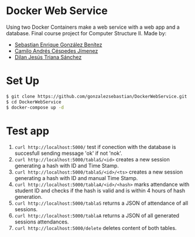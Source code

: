 # Docker Web Service
Using two Docker Containers make a web service with a web app and a database. 
Final course project for Computer Structure II.
Made by:
- [Sebastian Enrique González Benítez](https://github.com/gonzalezsebastian)
- [Camilo Andrés Céspedes Jímenez](https://github.com/Camilo-116)
- [Dilan Jesús Triana Sánchez](https://github.com/Tdilan395)

# Set Up
```sh
$ git clone https://github.com/gonzalezsebastian/DockerWebService.git
$ cd DockerWebService
$ docker-compose up -d
```
# Test app
1. `curl http://localhost:5000/` test if conection with the database is succesfull sending message 'ok' if not 'nok'.
2. `curl http://localhost:5000/tablaS/<id>` creates a new session generating a hash with ID and Time Stamp.
3. `curl http://localhost:5000/tablaS/<id>/<ts>` creates a new session generating a hash with ID and manual Time Stamp.
4. `curl http://localhost:5000/tablaA/<id>/<hash>` marks attendance with student ID and checks if the hash is valid and is within 4 hours of hash generation.
5. `curl http://localhost:5000/tablaS` returns a JSON of attendance of all sessions.
6. `curl http://localhost:5000/tablaA` returns a JSON of all generated sessions attendances.
7. `curl http://localhost:5000/delete` deletes content of both tables.
